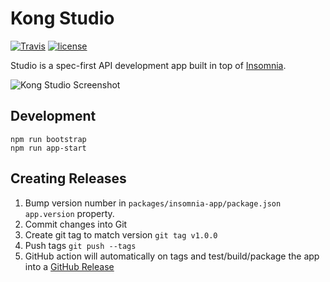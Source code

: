 # Kong Studio

[![Travis](https://api.travis-ci.org/kong/studio.svg)](https://travis-ci.org/kong/studio)
[![license](https://img.shields.io/github/license/mashape/apistatus.svg)](https://github.com/kong/studio/master/LICENSE)

Studio is a spec-first API development app built in top of [Insomnia](https://github.com/getinsomnia/insomnia).

![Kong Studio Screenshot](https://user-images.githubusercontent.com/587576/62305922-dbd30800-b44e-11e9-8de6-ea8bdcb8d93b.png)

## Development

```shell
npm run bootstrap
npm run app-start
```

## Creating Releases

1. Bump version number in `packages/insomnia-app/package.json` `app.version` property.
2. Commit changes into Git
3. Create git tag to match version `git tag v1.0.0`
4. Push tags `git push --tags`
5. GitHub action will automatically on tags and test/build/package the app into a
   [GitHub Release](https://github.com/kong/studio/releases/)
